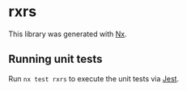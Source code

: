 # rxrs

This library was generated with [Nx](https://nx.dev).

## Running unit tests

Run `nx test rxrs` to execute the unit tests via [Jest](https://jestjs.io).
